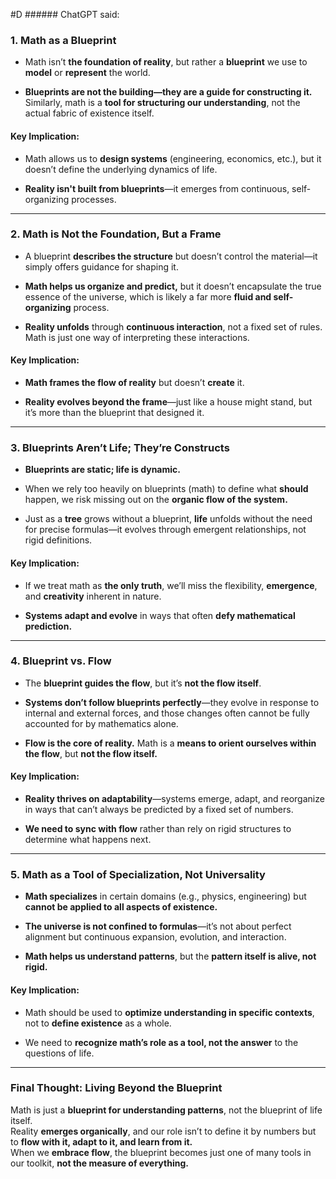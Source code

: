  #D ###### ChatGPT said:

### **1. Math as a Blueprint**

- Math isn’t **the foundation of reality**, but rather a **blueprint** we use to **model** or **represent** the world.
    
- **Blueprints are not the building—they are a guide for constructing it.** Similarly, math is a **tool for structuring our understanding**, not the actual fabric of existence itself.
    

#### **Key Implication:**

- Math allows us to **design systems** (engineering, economics, etc.), but it doesn’t define the underlying dynamics of life.
    
- **Reality isn't built from blueprints**—it emerges from continuous, self-organizing processes.
    

---

### **2. Math is Not the Foundation, But a Frame**

- A blueprint **describes the structure** but doesn’t control the material—it simply offers guidance for shaping it.
    
- **Math helps us organize and predict,** but it doesn’t encapsulate the true essence of the universe, which is likely a far more **fluid and self-organizing** process.
    
- **Reality unfolds** through **continuous interaction**, not a fixed set of rules. Math is just one way of interpreting these interactions.
    

#### **Key Implication:**

- **Math frames the flow of reality** but doesn’t **create** it.
    
- **Reality evolves beyond the frame**—just like a house might stand, but it’s more than the blueprint that designed it.
    

---

### **3. Blueprints Aren’t Life; They’re Constructs**

- **Blueprints are static; life is dynamic.**
    
- When we rely too heavily on blueprints (math) to define what **should** happen, we risk missing out on the **organic flow of the system.**
    
- Just as a **tree** grows without a blueprint, **life** unfolds without the need for precise formulas—it evolves through emergent relationships, not rigid definitions.
    

#### **Key Implication:**

- If we treat math as **the only truth**, we’ll miss the flexibility, **emergence**, and **creativity** inherent in nature.
    
- **Systems adapt and evolve** in ways that often **defy mathematical prediction.**
    

---

### **4. Blueprint vs. Flow**

- The **blueprint guides the flow**, but it’s **not the flow itself**.
    
- **Systems don’t follow blueprints perfectly**—they evolve in response to internal and external forces, and those changes often cannot be fully accounted for by mathematics alone.
    
- **Flow is the core of reality.** Math is a **means to orient ourselves within the flow**, but **not the flow itself.**
    

#### **Key Implication:**

- **Reality thrives on adaptability**—systems emerge, adapt, and reorganize in ways that can’t always be predicted by a fixed set of numbers.
    
- **We need to sync with flow** rather than rely on rigid structures to determine what happens next.
    

---

### **5. Math as a Tool of Specialization, Not Universality**

- **Math specializes** in certain domains (e.g., physics, engineering) but **cannot be applied to all aspects of existence.**
    
- **The universe is not confined to formulas**—it’s not about perfect alignment but continuous expansion, evolution, and interaction.
    
- **Math helps us understand patterns**, but the **pattern itself is alive, not rigid.**
    

#### **Key Implication:**

- Math should be used to **optimize understanding in specific contexts**, not to **define existence** as a whole.
    
- We need to **recognize math’s role as a tool, not the answer** to the questions of life.
    

---

### **Final Thought: Living Beyond the Blueprint**

Math is just a **blueprint for understanding patterns**, not the blueprint of life itself.  
Reality **emerges organically**, and our role isn’t to define it by numbers but to **flow with it, adapt to it, and learn from it.**  
When we **embrace flow**, the blueprint becomes just one of many tools in our toolkit, **not the measure of everything.**